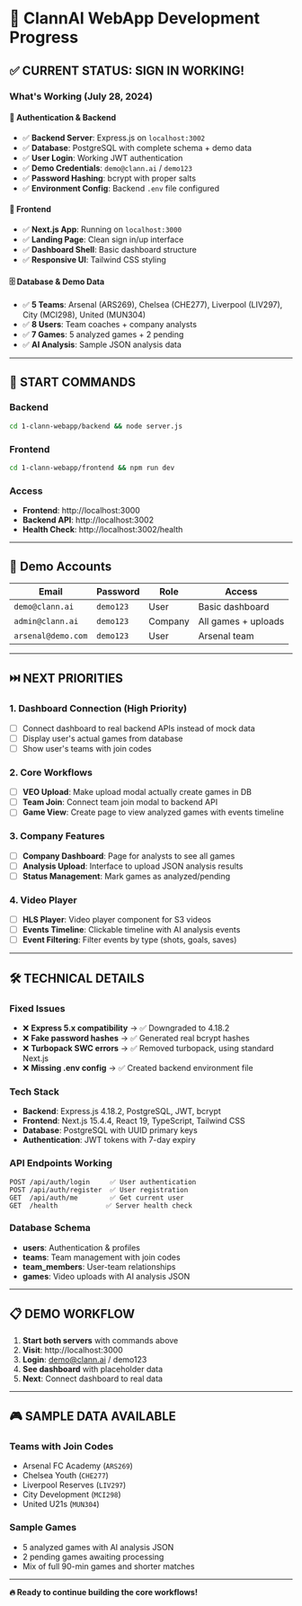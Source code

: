 # 🚀 ClannAI WebApp Development Progress

## ✅ **CURRENT STATUS: SIGN IN WORKING!**

### **What's Working (July 28, 2024)**

#### 🔐 **Authentication & Backend**
- ✅ **Backend Server**: Express.js on `localhost:3002`
- ✅ **Database**: PostgreSQL with complete schema + demo data  
- ✅ **User Login**: Working JWT authentication
- ✅ **Demo Credentials**: `demo@clann.ai` / `demo123`
- ✅ **Password Hashing**: bcrypt with proper salts
- ✅ **Environment Config**: Backend `.env` file configured

#### 🎨 **Frontend**  
- ✅ **Next.js App**: Running on `localhost:3000`
- ✅ **Landing Page**: Clean sign in/up interface
- ✅ **Dashboard Shell**: Basic dashboard structure  
- ✅ **Responsive UI**: Tailwind CSS styling

#### 🗄️ **Database & Demo Data**
- ✅ **5 Teams**: Arsenal (ARS269), Chelsea (CHE277), Liverpool (LIV297), City (MCI298), United (MUN304)
- ✅ **8 Users**: Team coaches + company analysts
- ✅ **7 Games**: 5 analyzed games + 2 pending
- ✅ **AI Analysis**: Sample JSON analysis data

---

## 🎯 **START COMMANDS**

### **Backend**
```bash
cd 1-clann-webapp/backend && node server.js
```

### **Frontend** 
```bash
cd 1-clann-webapp/frontend && npm run dev
```

### **Access**
- **Frontend**: http://localhost:3000
- **Backend API**: http://localhost:3002
- **Health Check**: http://localhost:3002/health

---

## 🔑 **Demo Accounts**

| Email | Password | Role | Access |
|-------|----------|------|---------|
| `demo@clann.ai` | `demo123` | User | Basic dashboard |
| `admin@clann.ai` | `demo123` | Company | All games + uploads |
| `arsenal@demo.com` | `demo123` | User | Arsenal team |

---

## ⏭️ **NEXT PRIORITIES**

### **1. Dashboard Connection (High Priority)**
- [ ] Connect dashboard to real backend APIs instead of mock data
- [ ] Display user's actual games from database
- [ ] Show user's teams with join codes

### **2. Core Workflows**
- [ ] **VEO Upload**: Make upload modal actually create games in DB
- [ ] **Team Join**: Connect team join modal to backend API
- [ ] **Game View**: Create page to view analyzed games with events timeline

### **3. Company Features**
- [ ] **Company Dashboard**: Page for analysts to see all games
- [ ] **Analysis Upload**: Interface to upload JSON analysis results
- [ ] **Status Management**: Mark games as analyzed/pending

### **4. Video Player**
- [ ] **HLS Player**: Video player component for S3 videos
- [ ] **Events Timeline**: Clickable timeline with AI analysis events
- [ ] **Event Filtering**: Filter events by type (shots, goals, saves)

---

## 🛠️ **TECHNICAL DETAILS**

### **Fixed Issues**
- ❌ **Express 5.x compatibility** → ✅ Downgraded to 4.18.2
- ❌ **Fake password hashes** → ✅ Generated real bcrypt hashes  
- ❌ **Turbopack SWC errors** → ✅ Removed turbopack, using standard Next.js
- ❌ **Missing .env config** → ✅ Created backend environment file

### **Tech Stack**
- **Backend**: Express.js 4.18.2, PostgreSQL, JWT, bcrypt
- **Frontend**: Next.js 15.4.4, React 19, TypeScript, Tailwind CSS
- **Database**: PostgreSQL with UUID primary keys
- **Authentication**: JWT tokens with 7-day expiry

### **API Endpoints Working**
```
POST /api/auth/login     ✅ User authentication
POST /api/auth/register  ✅ User registration  
GET  /api/auth/me        ✅ Get current user
GET  /health            ✅ Server health check
```

### **Database Schema**
- **users**: Authentication & profiles
- **teams**: Team management with join codes
- **team_members**: User-team relationships  
- **games**: Video uploads with AI analysis JSON

---

## 📋 **DEMO WORKFLOW**

1. **Start both servers** with commands above
2. **Visit**: http://localhost:3000
3. **Login**: demo@clann.ai / demo123
4. **See dashboard** with placeholder data
5. **Next**: Connect dashboard to real data

---

## 🎮 **SAMPLE DATA AVAILABLE**

### **Teams with Join Codes**
- Arsenal FC Academy (`ARS269`)
- Chelsea Youth (`CHE277`) 
- Liverpool Reserves (`LIV297`)
- City Development (`MCI298`)
- United U21s (`MUN304`)

### **Sample Games**
- 5 analyzed games with AI analysis JSON
- 2 pending games awaiting processing
- Mix of full 90-min games and shorter matches

---

**🔥 Ready to continue building the core workflows!** 